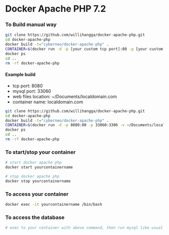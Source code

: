 # Docker Apache PHP 7.2

### To Build manual way
``` bash
git clone https://github.com/willihangga/docker-apache-php.git
cd docker-apache-php
docker build -t="cyberneo/docker-apache-php" .
CONTAINER=$(docker run -d -p [your custom tcp port]:80 -p [your custom mysql port]:3306 -v /your/path/to/serve:/var/www/html --name yourcontainername cyberneo/docker-apache-php)
docker ps
cd ..
rm -rf docker-apache-php
```

#### Example build
- tcp port: 8080
- mysql port: 33060
- web files location: ~/Documents/localdomain.com
- container name: localdomain.com

``` bash
git clone https://github.com/willihangga/docker-apache-php.git
cd docker-apache-php
docker build -t="cyberneo/docker-apache-php" .
CONTAINER=$(docker run -d -p 8080:80 -p 33060:3306 -v ~/Documents/localdomain.com:/var/www/html --name localdomain.com cyberneo/docker-apache-php)
docker ps
cd ..
rm -rf docker-apache-php
```

### To start/stop your container
``` bash
# start docker apache php
docker start yourcontainername

# stop docker apache php
docker stop yourcontainername
```

### To access your container
``` bash
docker exec -it yourcontainername /bin/bash
```

### To access the database
``` bash
# exec to your container with above command, then run mysql like usual
```
